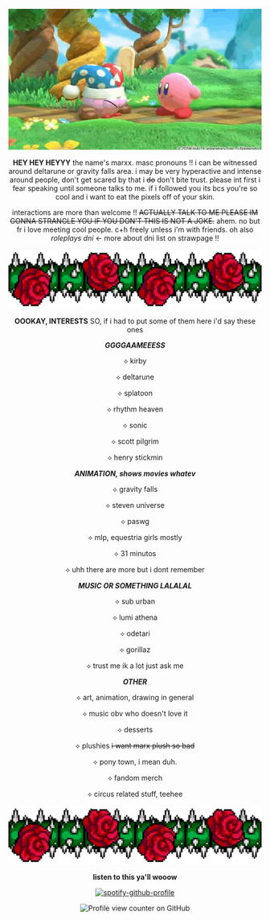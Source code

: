 <div align="center">
 
![true form](assets/Marx.gif)
<div>

<div align="center">

**HEY HEY HEYYY** the name's marxx. masc pronouns !! i can be witnessed around deltarune or gravity falls area. i may be very hyperactive and intense around people, don't get scared by that i ~~do~~ don't bite trust. please int first i fear speaking until someone talks to me. if i followed you its bcs you're so cool and i want to eat the pixels off of your skin.

interactions are more than welcome !! ~~ACTUALLY TALK TO ME PLEASE IM GONNA STRANGLE YOU IF YOU DON'T THIS IS NOT A JOKE.~~ ahem. no but fr i love meeting cool people. c+h freely unless i'm with friends. oh also *roleplays dni* ← more about dni list on strawpage !!
</div>

![thornsandroses](assets/roses.png)

<div align="center">

**OOOKAY, INTERESTS** SO, if i had to put some of them here i'd say these ones
</div>


***GGGGAAMEEESS***
 
 ⟡ kirby

 ⟡ deltarune

 ⟡ splatoon

 ⟡ rhythm heaven

 ⟡ sonic

 ⟡ scott pilgrim

 ⟡ henry stickmin


***ANIMATION, shows movies whatev***
 
 ⟡ gravity falls

 ⟡ steven universe
 
 ⟡ paswg
 
 ⟡ mlp, equestria girls mostly

 ⟡ 31 minutos
 
 ⟡ uhh there are more but i dont remember


***MUSIC OR SOMETHING LALALAL***

 ⟡ sub urban

 ⟡ lumi athena

 ⟡ odetari

 ⟡ gorillaz

 ⟡ trust me ik a lot just ask me


***OTHER***

 ⟡ art, animation, drawing in general

 ⟡ music obv who doesn't love it

 ⟡ desserts

 ⟡ plushies ~~i want marx plush so bad~~

 ⟡ pony town, i mean duh.

 ⟡ fandom merch

 ⟡ circus related stuff, teehee

![thornsandroses](assets/roses.png)

<div align="center">

**listen to this ya'll wooow**


[![spotify-github-profile](https://spotify-github-profile.kittinanx.com/api/view?uid=31chxnhknznn2qcviny75njwos2i&cover_image=true&theme=novatorem&show_offline=true&background_color=121212&interchange=true&bar_color=46006b&bar_color_cover=true)](https://github.com/kittinan/spotify-github-profile)


</div>

<div align="center">

![Profile view counter on GitHub](https://komarev.com/ghpvc/?username=mrxxjstr&color=blueviolet&label=STOLEN+WISHES&abbreviated=true&style=flat-square)
<div>
